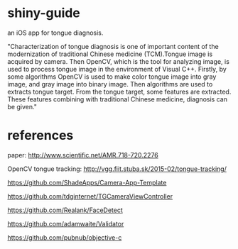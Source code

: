 # shiny-guide
an iOS app for tongue diagnosis.

"Characterization of tongue diagnosis is one of important content of the modernization of traditional Chinese medicine (TCM).Tongue image is acquired by camera. Then OpenCV, which is the tool for analyzing image, is used to process tongue image in the environment of Visual C++. Firstly, by some algorithms OpenCV is used to make color tongue image into gray image, and gray image into binary image. Then algorithms are used to extracts tongue target. From the tongue target, some features are extracted. These features combining with traditional Chinese medicine, diagnosis can be given."

# references

paper: http://www.scientific.net/AMR.718-720.2276

OpenCV tongue tracking: http://vgg.fiit.stuba.sk/2015-02/tongue-tracking/

https://github.com/ShadeApps/Camera-App-Template

https://github.com/tdginternet/TGCameraViewController

https://github.com/Realank/FaceDetect

https://github.com/adamwaite/Validator

https://github.com/pubnub/objective-c
